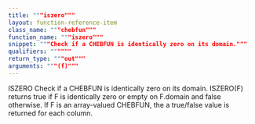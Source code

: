 ```yaml
---
title: """iszero"""
layout: function-reference-item
class_name: """chebfun"""
function_name: """iszero"""
snippet: """Check if a CHEBFUN is identically zero on its domain."""
qualifiers: """"""
return_type: """out"""
arguments: """(f)"""
---
```


 ISZERO   Check if a CHEBFUN is identically zero on its domain.
    ISZERO(F) returns true if F is identically zero or empty on F.domain and
    false otherwise. If F is an array-valued CHEBFUN, the a true/false value is
    returned for each column.

